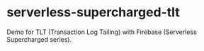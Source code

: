 # serverless-supercharged-tlt
Demo for TLT (Transaction Log Tailing) with Firebase (Serverless Supercharged series).
